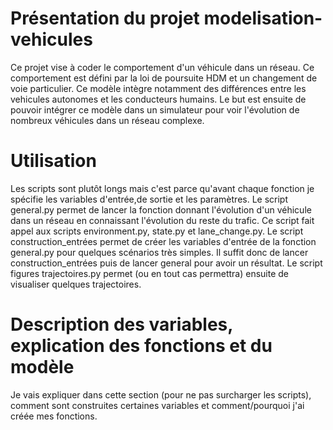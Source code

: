 # Présentation du projet modelisation-vehicules

Ce projet vise à coder le comportement d'un véhicule dans un réseau. Ce comportement est défini par la loi de poursuite HDM et un changement de voie particulier. Ce modèle intègre notamment des différences entre les vehicules autonomes et les conducteurs humains. Le but est ensuite de pouvoir intégrer ce modèle dans un simulateur pour voir l'évolution de nombreux véhicules dans un réseau complexe. 

# Utilisation

Les scripts sont plutôt longs mais c'est parce qu'avant chaque fonction je spécifie les variables d'entrée,de sortie et les paramètres.
Le script general.py permet de lancer la fonction donnant l'évolution d'un véhicule dans un réseau en connaissant l'évolution du reste du trafic. Ce script fait appel aux scripts environment.py, state.py et lane_change.py. Le script construction_entrées permet de créer les variables d'entrée de la fonction general.py pour quelques scénarios très simples. Il suffit donc de lancer construction_entrées puis de lancer general pour avoir un résultat. Le script figures trajectoires.py permet (ou en tout cas permettra) ensuite de visualiser quelques trajectoires.

# Description des variables, explication des fonctions et du modèle

Je vais expliquer dans cette section (pour ne pas surcharger les scripts), comment sont construites certaines variables et comment/pourquoi j'ai créée mes fonctions.



